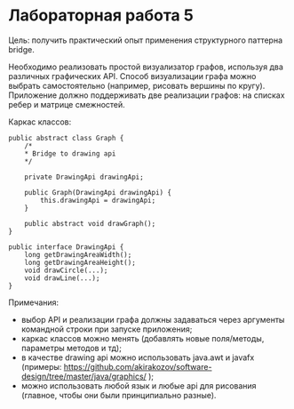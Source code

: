 # Лабораторная работа 5

Цель: получить практический опыт применения структурного паттерна bridge.

Необходимо реализовать простой визуализатор графов, используя два различных графических
API. Способ визуализации графа можно выбрать самостоятельно (например, рисовать
вершины по кругу). Приложение должно поддерживать две реализации графов: на списках
ребер и матрице смежностей.

Каркас классов:

```
public abstract class Graph {
    /*   
    * Bridge to drawing api
    */

    private DrawingApi drawingApi;

    public Graph(DrawingApi drawingApi) {
        this.drawingApi = drawingApi;
    }
    
    public abstract void drawGraph();
}
```

```
public interface DrawingApi {
    long getDrawingAreaWidth();
    long getDrawingAreaHeight();
    void drawCircle(...);
    void drawLine(...);
}
```

Примечания:
- выбор API и реализации графа должны задаваться через аргументы командной строки
при запуске приложения;
- каркас классов можно менять (добавлять новые поля/методы, параметры методов и тд);
- в качестве drawing api можно использовать java.awt и javafx (примеры:
https://github.com/akirakozov/software-design/tree/master/java/graphics/ );
- можно использовать любой язык и любые api для рисования (главное, чтобы они были
принципиально разные).
